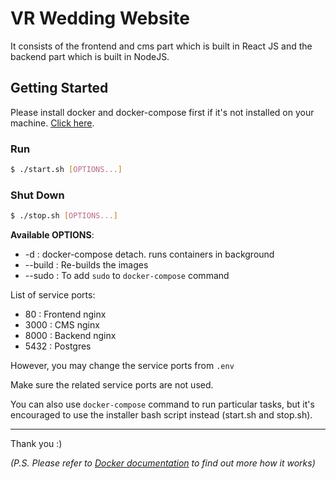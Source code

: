 # VR Wedding Website

It consists of the frontend and cms part which is built in React JS and the backend part which is built in NodeJS.

## Getting Started
Please install docker and docker-compose first if it's not installed on your machine. [Click here](https://www.docker.com/get-started).

### Run
```bash
$ ./start.sh [OPTIONS...]
```

### Shut Down
```bash
$ ./stop.sh [OPTIONS...]
```

**Available OPTIONS**:
- -d : docker-compose detach. runs containers in background
- --build : Re-builds the images
- --sudo : To add `sudo` to `docker-compose` command
  
List of service ports:
- 80 : Frontend nginx
- 3000 : CMS nginx
- 8000 : Backend nginx
- 5432 : Postgres 

However, you may change the service ports from `.env` 
    
Make sure the related service ports are not used.

You can also use `docker-compose` command to run particular tasks, but it's encouraged to use the installer bash script instead (start.sh and stop.sh).
    
---

Thank you :)

*(P.S. Please refer to [Docker documentation](https://www.docker.com/get-started) to find out more how it works)*
